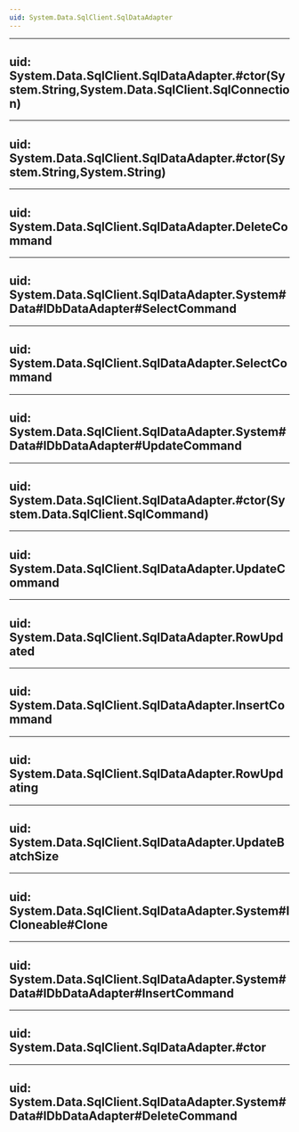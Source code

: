 ```yaml
---
uid: System.Data.SqlClient.SqlDataAdapter
---
```


---
uid: System.Data.SqlClient.SqlDataAdapter.#ctor(System.String,System.Data.SqlClient.SqlConnection)
---

---
uid: System.Data.SqlClient.SqlDataAdapter.#ctor(System.String,System.String)
---

---
uid: System.Data.SqlClient.SqlDataAdapter.DeleteCommand
---

---
uid: System.Data.SqlClient.SqlDataAdapter.System#Data#IDbDataAdapter#SelectCommand
---

---
uid: System.Data.SqlClient.SqlDataAdapter.SelectCommand
---

---
uid: System.Data.SqlClient.SqlDataAdapter.System#Data#IDbDataAdapter#UpdateCommand
---

---
uid: System.Data.SqlClient.SqlDataAdapter.#ctor(System.Data.SqlClient.SqlCommand)
---

---
uid: System.Data.SqlClient.SqlDataAdapter.UpdateCommand
---

---
uid: System.Data.SqlClient.SqlDataAdapter.RowUpdated
---

---
uid: System.Data.SqlClient.SqlDataAdapter.InsertCommand
---

---
uid: System.Data.SqlClient.SqlDataAdapter.RowUpdating
---

---
uid: System.Data.SqlClient.SqlDataAdapter.UpdateBatchSize
---

---
uid: System.Data.SqlClient.SqlDataAdapter.System#ICloneable#Clone
---

---
uid: System.Data.SqlClient.SqlDataAdapter.System#Data#IDbDataAdapter#InsertCommand
---

---
uid: System.Data.SqlClient.SqlDataAdapter.#ctor
---

---
uid: System.Data.SqlClient.SqlDataAdapter.System#Data#IDbDataAdapter#DeleteCommand
---
